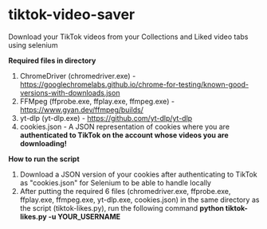 # tiktok-video-saver
Download your TikTok videos from your Collections and Liked video tabs using selenium

**Required files in directory**
1. ChromeDriver (chromedriver.exe) - https://googlechromelabs.github.io/chrome-for-testing/known-good-versions-with-downloads.json
2. FFMpeg (ffprobe.exe, ffplay.exe, ffmpeg.exe) - https://www.gyan.dev/ffmpeg/builds/
3. yt-dlp (yt-dlp.exe) - https://github.com/yt-dlp/yt-dlp
4. cookies.json - A JSON representation of cookies where you are **authenticated to TikTok on the account whose videos you are downloading!**

**How to run the script**
1. Download a JSON version of your cookies after authenticating to TikTok as "cookies.json" for Selenium to be able to handle locally
2. After putting the required 6 files (chromedriver.exe, ffprobe.exe, ffplay.exe, ffmpeg.exe, yt-dlp.exe, cookies.json) in the same directory as the script (tiktok-likes.py), run the following command
**python tiktok-likes.py -u YOUR_USERNAME**

